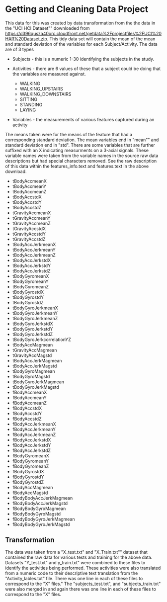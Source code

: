 Getting and Cleaning Data Project
========================================================

This data for this was created by data transformation from the the data in the "UCI HCI Dataset"" downloaded from https://d396qusza40orc.cloudfront.net/getdata%2Fprojectfiles%2FUCI%20HAR%20Dataset.zip. This tidy data set will contain the mean of the mean and standard deviation of the variables for each Subject/Activity. The data are of 3 types

* Subjects - this is a numeric 1-30 identifying the subjects in the study.

* Activities - there are 6 values of these that a subject could be doing that the variables are measured against.
  - WALKING
  - WALKING_UPSTAIRS
  - WALKING_DOWNSTAIRS
  - SITTING
  - STANDING
  - LAYING

* Variables - the measurements of various features captured during an activity

The means taken were for the means of the feature that had a corresponding standard deviation.  The mean variables end in "mean"" and standard deviation end in "std".   There are some variables that are further suffixed with an X indicating measurments on a 3-axial signals.  These variable names were taken from the variable names in the source raw data descriptions but had special characters removed.  See the raw description of this data within the features_info.text and features.text in the above download.

  - tBodyAccmeanX
  - tBodyAccmeanY
  - tBodyAccmeanZ
  - tBodyAccstdX
  - tBodyAccstdY
  - tBodyAccstdZ
  - tGravityAccmeanX
  - tGravityAccmeanY
  - tGravityAccmeanZ
  - tGravityAccstdX
  - tGravityAccstdY
  - tGravityAccstdZ
  - tBodyAccJerkmeanX
  - tBodyAccJerkmeanY
  - tBodyAccJerkmeanZ
  - tBodyAccJerkstdX
  - tBodyAccJerkstdY
  - tBodyAccJerkstdZ
  - tBodyGyromeanX
  - tBodyGyromeanY
  - tBodyGyromeanZ
  - tBodyGyrostdX
  - tBodyGyrostdY
  - tBodyGyrostdZ
  - tBodyGyroJerkmeanX
  - tBodyGyroJerkmeanY
  - tBodyGyroJerkmeanZ
  - tBodyGyroJerkstdX
  - tBodyGyroJerkstdY
  - tBodyGyroJerkstdZ
  - tBodyGyroJerkcorrelationYZ
  - tBodyAccMagmean
  - tGravityAccMagmean
  - tGravityAccMagstd
  - tBodyAccJerkMagmean
  - tBodyAccJerkMagstd
  - tBodyGyroMagmean
  - tBodyGyroMagstd
  - tBodyGyroJerkMagmean
  - tBodyGyroJerkMagstd
  - fBodyAccmeanX
  - fBodyAccmeanY
  - fBodyAccmeanZ
  - fBodyAccstdX
  - fBodyAccstdY
  - fBodyAccstdZ
  - fBodyAccJerkmeanX
  - fBodyAccJerkmeanY
  - fBodyAccJerkmeanZ
  - fBodyAccJerkstdX
  - fBodyAccJerkstdY
  - fBodyAccJerkstdZ
  - fBodyGyromeanX
  - fBodyGyromeanY
  - fBodyGyromeanZ
  - fBodyGyrostdX
  - fBodyGyrostdY
  - fBodyGyrostdZ
  - fBodyAccMagmean
  - fBodyAccMagstd
  - fBodyBodyAccJerkMagmean
  - fBodyBodyAccJerkMagstd
  - fBodyBodyGyroMagmean
  - fBodyBodyGyroMagstd
  - fBodyBodyGyroJerkMagmean
  - fBodyBodyGyroJerkMagstd

## Transformation

The data was taken from a "X_test.txt" and "X_Train.txt"" dataset that contained the raw data for various tests and training for the above data.  Datasets "Y_test.txt" and y_train.txt" were combined to these files to identify the activities being performed.  These activities were also translated from a numeric code to their descriptive text translation from the "Activity_lables.txt" file.   There was one line in each of these files to correspond to the "X" files." The "subjects_test.txt", and "subjects_train.txt" were also merged in and again there was one line in each of these files to correspond to the "X" files.





